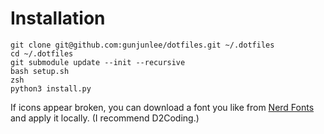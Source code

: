 # Installation

```
git clone git@github.com:gunjunlee/dotfiles.git ~/.dotfiles
cd ~/.dotfiles
git submodule update --init --recursive
bash setup.sh
zsh
python3 install.py
```

If icons appear broken, you can download a font you like from [Nerd Fonts](https://www.nerdfonts.com/font-downloads) and apply it locally. (I recommend D2Coding.)

